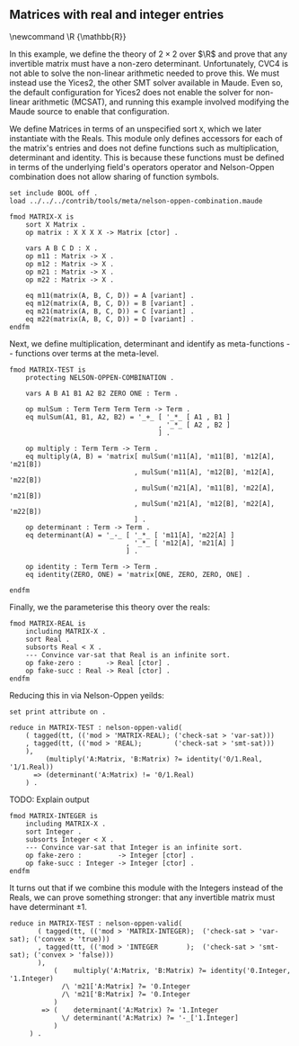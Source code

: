 ## Matrices with real and integer entries

\newcommand \R {\mathbb{R}}

In this example, we define the theory of $2\times 2$ over $\R$ and prove that any invertible matrix
must have a non-zero determinant. Unfortunately, CVC4 is not able to solve the non-linear arithmetic
needed to prove this. We must instead use the Yices2, the other SMT solver available in Maude. Even
so, the default configuration for Yices2 does not enable the solver for non-linear arithmetic
(MCSAT), and running this example involved modifying the Maude source to enable that configuration.

We define Matrices in terms of an unspecified sort `X`, which we later instantiate with the Reals.
This module only defines accessors for each of the matrix's entries and does not define functions
such as multiplication, determinant and identity. This is because these functions must be defined in
terms of the underlying field's operators operator and Nelson-Oppen combination does not allow
sharing of function symbols.

```test
set include BOOL off .
load ../../../contrib/tools/meta/nelson-oppen-combination.maude
```

```{.test .njr-thesis}
fmod MATRIX-X is
    sort X Matrix .
    op matrix : X X X X -> Matrix [ctor] .

    vars A B C D : X .
    op m11 : Matrix -> X .
    op m12 : Matrix -> X .
    op m21 : Matrix -> X .
    op m22 : Matrix -> X .

    eq m11(matrix(A, B, C, D)) = A [variant] .
    eq m12(matrix(A, B, C, D)) = B [variant] .
    eq m21(matrix(A, B, C, D)) = C [variant] .
    eq m22(matrix(A, B, C, D)) = D [variant] .
endfm
```

Next, we define multiplication, determinant and identify as meta-functions --
functions over terms at the meta-level.

```test
fmod MATRIX-TEST is
    protecting NELSON-OPPEN-COMBINATION .

    vars A B A1 B1 A2 B2 ZERO ONE : Term .
```

```{.test .njr-thesis}
    op mulSum : Term Term Term Term -> Term .
    eq mulSum(A1, B1, A2, B2) = '_+_ [ '_*_ [ A1 , B1 ]
                                     , '_*_ [ A2 , B2 ]
                                     ] .

    op multiply : Term Term -> Term .
    eq multiply(A, B) = 'matrix[ mulSum('m11[A], 'm11[B], 'm12[A], 'm21[B])
                               , mulSum('m11[A], 'm12[B], 'm12[A], 'm22[B])
                               , mulSum('m21[A], 'm11[B], 'm22[A], 'm21[B])
                               , mulSum('m21[A], 'm12[B], 'm22[A], 'm22[B])
                               ] .
    op determinant : Term -> Term .
    eq determinant(A) = '_-_ [ '_*_ [ 'm11[A], 'm22[A] ]
                             , '_*_ [ 'm12[A], 'm21[A] ]
                             ] .

    op identity : Term Term -> Term .
    eq identity(ZERO, ONE) = 'matrix[ONE, ZERO, ZERO, ONE] .
```

```test
endfm
```

Finally, we the parameterise this theory over the reals:

``` {.test .njr-thesis}
fmod MATRIX-REAL is
    including MATRIX-X .
    sort Real .
    subsorts Real < X .
    --- Convince var-sat that Real is an infinite sort.
    op fake-zero :      -> Real [ctor] .
    op fake-succ : Real -> Real [ctor] .
endfm
```

Reducing this in via Nelson-Oppen yeilds:

```test
set print attribute on .
```

``` {.test .njr-thesis}
reduce in MATRIX-TEST : nelson-oppen-valid(
    ( tagged(tt, (('mod > 'MATRIX-REAL); ('check-sat > 'var-sat)))
    , tagged(tt, (('mod > 'REAL);        ('check-sat > 'smt-sat)))
    ),
         (multiply('A:Matrix, 'B:Matrix) ?= identity('0/1.Real, '1/1.Real))
      => (determinant('A:Matrix) != '0/1.Real)
    ) .
```

TODO: Explain output

```test
fmod MATRIX-INTEGER is
    including MATRIX-X .
    sort Integer .
    subsorts Integer < X .
    --- Convince var-sat that Integer is an infinite sort.
    op fake-zero :         -> Integer [ctor] .
    op fake-succ : Integer -> Integer [ctor] .
endfm

```

It turns out that if we combine this module with the Integers instead of the Reals, we can prove
something stronger: that any invertible matrix must have determinant $\pm 1$.

``` {.test .njr-thesis}
reduce in MATRIX-TEST : nelson-oppen-valid(
       ( tagged(tt, (('mod > 'MATRIX-INTEGER);  ('check-sat > 'var-sat); ('convex > 'true)))
       , tagged(tt, (('mod > 'INTEGER       );  ('check-sat > 'smt-sat); ('convex > 'false)))
       ),
           (    multiply('A:Matrix, 'B:Matrix) ?= identity('0.Integer, '1.Integer)
             /\ 'm21['A:Matrix] ?= '0.Integer
             /\ 'm21['B:Matrix] ?= '0.Integer
           )
        => (    determinant('A:Matrix) ?= '1.Integer
             \/ determinant('A:Matrix) ?= '-_['1.Integer]
           )
     ) .
```
